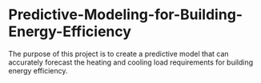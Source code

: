 # Predictive-Modeling-for-Building-Energy-Efficiency
The purpose of this project is to create a predictive model that can accurately forecast the heating and cooling load requirements for building energy efficiency.
